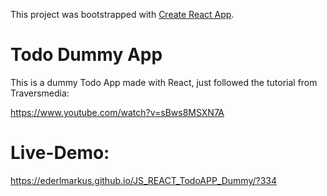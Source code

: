 This project was bootstrapped with [Create React App](https://github.com/facebook/create-react-app).

# Todo Dummy App
This is a dummy Todo App made with React, just followed the tutorial from Traversmedia:

https://www.youtube.com/watch?v=sBws8MSXN7A

# Live-Demo:
https://ederlmarkus.github.io/JS_REACT_TodoAPP_Dummy/?334